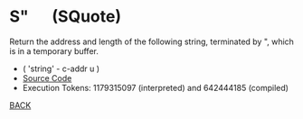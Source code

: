 # S&quot; &emsp; (SQuote)
Return the address and length of the following string, terminated by ", which is in a temporary buffer.
* ( 'string' - c-addr u )
* [Source Code](../words/core/SQuote.cs)
* Execution Tokens: 1179315097 (interpreted) and 642444185 (compiled)


[BACK](builtins.md#SQuote)
